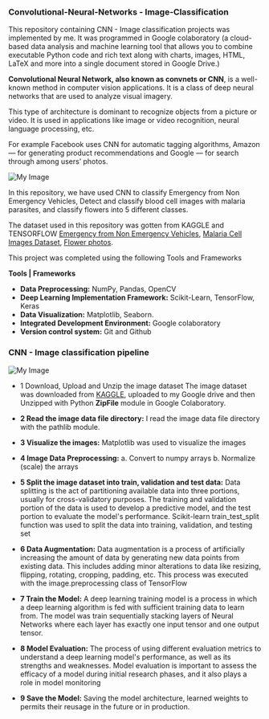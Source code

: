 ### Convolutional-Neural-Networks - Image-Classification 
This repository containing CNN - Image classification projects was implemented by me. 
It was programmed in Google colaboratory (a cloud-based data analysis and machine learning tool 
that allows you to combine executable Python code and rich text along with charts, images, HTML, 
LaTeX and more into a single document stored in Google Drive.)

**Convolutional Neural Network, also known as convnets or CNN**, is a well-known method in computer vision applications. 
It is a class of deep neural networks that are used to analyze visual imagery. 

This type of architecture is dominant to recognize objects from a picture or video. 
It is used in applications like image or video recognition, neural language processing, etc. 

For example Facebook uses CNN for automatic tagging algorithms, 
Amazon — for generating product recommendations and 
Google — for search through among users’ photos. 

![My Image](https://miro.medium.com/max/1400/1*vkQ0hXDaQv57sALXAJquxA.jpeg) 

In this repository, we have used CNN to classify Emergency from Non Emergency Vehicles, 
Detect and classify blood cell images with malaria parasites, and classify flowers into 5 
different classes. 

The dataset used in this repository was gotten from KAGGLE and TENSORFLOW
[Emergency from Non Emergency Vehicles](https://www.kaggle.com/datasets/kishor1210/emergency-vs-nonemergency-vehicle-classification), 
[Malaria Cell Images Dataset](https://www.kaggle.com/datasets/iarunava/cell-images-for-detecting-malaria), 
[Flower photos](http://download.tensorflow.org/example_images/flower_photos.tgz). 

This project was completed using the following Tools and Frameworks 

**Tools | Frameworks** 
- **Data Preprocessing:** NumPy, Pandas, OpenCV 
- **Deep Learning Implementation Framework:** Scikit-Learn, TensorFlow, Keras 
- **Data Visualization:** Matplotlib, Seaborn. 
- **Integrated Development Environment:** Google colaboratory
- **Version control system:** Git and Github 

### CNN - Image classification pipeline 

![My Image](https://www.datanami.com/wp-content/uploads/2021/04/pipeline_shutterstock_Aurora72.jpg) 

- 1 Download, Upload and Unzip the image dataset 
The image dataset was downloaded from [KAGGLE](https://www.kaggle.com/), uploaded to my Google drive and then Unzipped with Python **ZipFile** module in Google Colaboratory.
- **2 Read the image data file directory:** 
I read the image data file directory with the pathlib module. 

- **3 Visualize the images:** 
Matplotlib was used to visualize the images
- **4 Image Data Preprocessing:**
	  a. Convert to numpy arrays 
	  b. Normalize (scale) the arrays 
- **5 Split the image dataset into train, validation and test data:** 
Data splitting is the act of partitioning available data into three portions, usually for cross-validatory purposes. The training and validation portion of the data is used to develop a predictive model, and the test portion to evaluate the model's performance. Scikit-learn train_test_split function was used to split the data into training, validation, and testing set 

- **6 Data Augmentation:** 
Data augmentation is a process of artificially increasing the amount of data by generating new data points from existing data. This includes adding minor alterations to data like resizing, flipping, rotating, cropping, padding, etc. This process was executed with the image.preprocessing class of TensorFlow 

- **7 Train the Model:** 
A deep learning training model is a process in which a deep learning algorithm is fed with sufficient training data to learn from. The model was train sequentially stacking layers of Neural Networks where each layer has exactly one input tensor and one output tensor. 

- **8 Model Evaluation:** The process of using different evaluation metrics to understand a deep learning model's performance, as well as its strengths and weaknesses. Model evaluation is important to assess the efficacy of a model during initial research phases, and it also plays a role in model monitoring

- **9 Save the Model:** Saving the  model architecture, learned weights to permits their reusage in the future or in production.


